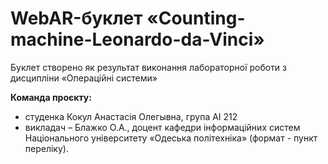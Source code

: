 # WebAR-буклет «Counting-machine-Leonardo-da-Vinci»
Буклет створено як результат виконання лабораторної роботи з дисципліни
«Операційні системи»

**Команда проєкту:** 
+ студенка Кокул Анастасія Олегывна, група АІ 212
+ викладач – Блажко О.А., доцент кафедри інформаційних систем Національного університету «Одеська політехніка» (формат - пункт переліку).
